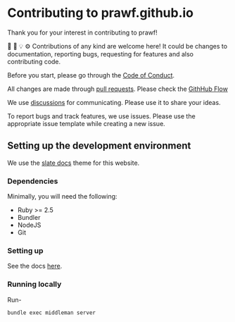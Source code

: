 # Contributing to prawf.github.io

Thank you for your interest in contributing to prawf!

📃 🐛 💡 ⚙️ Contributions of any kind are welcome here! It could be changes to documentation, reporting bugs, requesting for features and also contributing code.

Before you start, please go through the [Code of Conduct](CODE_OF_CONDUCT.md).

All changes are made through [pull requests](https://github.com/prawf/prawf.github.io/pulls). Please check the [GithHub Flow](https://guides.github.com/introduction/flow/index.html)

We use [discussions](https://github.com/prawf/prawf-cli/discussions) for communicating. Please use it to share your ideas.

To report bugs and track features, we use issues. Please use the appropriate issue template while creating a new issue.

## Setting up the development environment

We use the [slate docs](https://github.com/slatedocs/slate) theme for this website.

### Dependencies

Minimally, you will need the following:

* Ruby >= 2.5
* Bundler
* NodeJS
* Git

### Setting up

See the docs [here](https://github.com/slatedocs/slate/wiki/Using-Slate-Natively).

### Running locally

Run-

```
bundle exec middleman server
```
